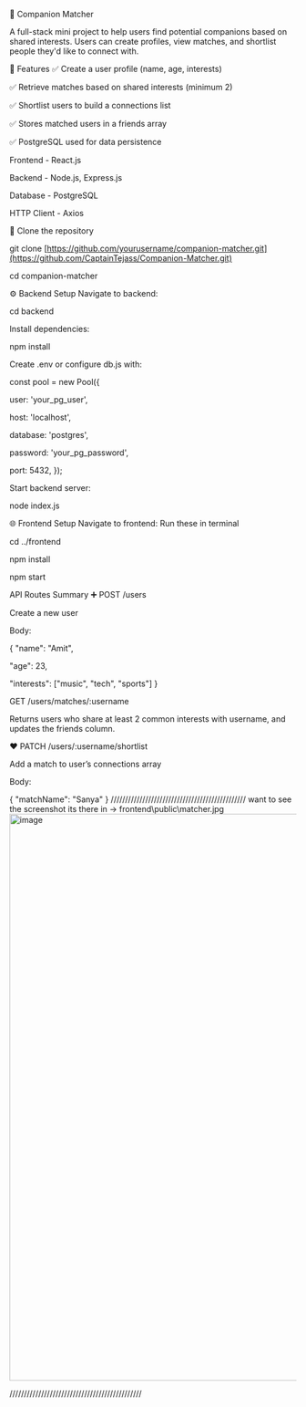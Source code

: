 👥 Companion Matcher

A full-stack mini project to help users find potential companions based on shared interests. Users can create profiles, view matches, and shortlist people they'd like to connect with.

📌 Features
✅ Create a user profile (name, age, interests)

✅ Retrieve matches based on shared interests (minimum 2)

✅ Shortlist users to build a connections list

✅ Stores matched users in a friends array

✅ PostgreSQL used for data persistence


Frontend -	React.js

Backend -	Node.js, Express.js

Database -	PostgreSQL

HTTP Client	- Axios


📁 Clone the repository

git clone [https://github.com/yourusername/companion-matcher.git](https://github.com/CaptainTejass/Companion-Matcher.git)

cd companion-matcher

⚙️ Backend Setup
Navigate to backend:

cd backend

Install dependencies:

npm install

Create .env or configure db.js with:

const pool = new Pool({

  user: 'your_pg_user',
  
  host: 'localhost',
  
  database: 'postgres',
  
  password: 'your_pg_password',
  
  port: 5432,
});

Start backend server:

node index.js

🌐 Frontend Setup
Navigate to frontend:
Run these in terminal

cd ../frontend

npm install

npm start

API Routes Summary
➕ POST /users

Create a new user

Body:

{
  "name": "Amit",
  
  "age": 23,
  
  "interests": ["music", "tech", "sports"]
}

GET /users/matches/:username

Returns users who share at least 2 common interests with username, and updates the friends column.

❤️ PATCH /users/:username/shortlist

Add a match to user’s connections array

Body:

{
  "matchName": "Sanya"
}
///////////////////////////////////////////////
want to see the screenshot its there in -> frontend\public\matcher.jpg
<img width="1919" height="994" alt="image" src="https://github.com/user-attachments/assets/3d820e65-e38f-48da-99f5-253c459cb87f" />

//////////////////////////////////////////////


 
